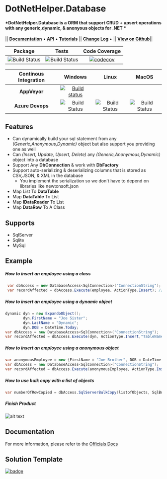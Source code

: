 # DotNetHelper.Database


#### *DotNetHelper.Database is a ORM that support CRUD + upsert operations with any generic,dynamic, & anonyous objects for .NET * 

|| [**Documentation**][Docs] • [**API**][Docs-API] • [**Tutorials**][Docs-Tutorials] ||  [**Change Log**][Changelogs] • || [**View on Github**][Github]|| 

| Package  | Tests | Code Coverage |
| :-----:  | :---: | :------: |
| ![Build Status][nuget-downloads]  | ![Build Status][tests]  | [![codecov](https://codecov.io/gh/TheMofaDe/DotNetHelper.Database/branch/master/graph/badge.svg)](https://codecov.io/gh/TheMofaDe/DotNetHelper.Database) |


| Continous Integration | Windows | Linux | MacOS | 
| :-----: | :-----: | :-----: | :-----: |
| **AppVeyor** | [![Build status](https://ci.appveyor.com/api/projects/status/9mog32m4mejqyd3i?svg=true)](https://ci.appveyor.com/project/TheMofaDe/dotnethelper-database)  | | |
| **Azure Devops** | ![Build Status][azure-windows]  | ![Build Status][azure-linux]  | ![Build Status][azure-macOS] | 




## Features
+ Can dynamically build your sql statement from any *(Generic,Anonymous,Dynamic)* object but also support you providing one as well
+ Can  *(Insert, Update, Upsert, Delete)* any *(Generic,Anonymous,Dynamic)* object into a database
+ Support Any **DbConnection** & work with **DbFactory**
+ Support auto-serializing & deserializing columns that is stored as CSV,JSON, & XML in the database 
  + You implement the serialization so we don't have to depend on libraries like newtonsoft.json 
+ Map List To **DataTable**
+ Map **DataTable** To List
+ Map **IDataReader** To List
+ Map **DataRow** To A Class

## Supports 
+   SqlServer
+   Sqlite
+   MySql




## Example 

##### How to insert an employee using a class
```csharp
 var dbAccess = new DatabaseAccess<SqlConnection>("ConnectionString");
 var recordAffected = dbAccess.Execute(employee, ActionType.Insert); // ActionType is a enum of Insert,Update,Delete,Upsert
```   
##### How to insert an employee using a dynamic object
```csharp
dynamic dyn = new ExpandoObject(); 
        dyn.FirstName = "Joe Sister";
        dyn.LastName = "Dynamic";
        dyn.DOB = DateTime.Today;
var dbAccess = new DatabaseAccess<SqlConnection>("ConnectionString");
var recordAffected = dbAccess.Execute(dyn, ActionType.Insert,"TableName"); // you need to specify the table name when using dynamic objects
```
##### How to insert an employee using a anonymous object
```csharp
var anonymousEmployee = new {FirstName = "Joe Brother", DOB = DateTime.Today.AddDays(-1) , LastName = "Anonymous"}; 
var dbAccess = new DatabaseAccess<SqlConnection>("ConnectionString");
var recordAffected = dbAccess.Execute(anonymousEmployee, ActionType.Insert,"TableName"); // you need to specify the table name when using anonymous objects
```

##### How to use bulk copy with a list of objects
~~~csharp
var numberOfRowCopied = dbAccess.SqlServerBulkCopy(listofObjects, SqlBulkCopyOptions.Default);```
~~~        
 

##### Finish Product 
![alt text][logo]



## Documentation
For more information, please refer to the [Officials Docs][Docs]

<!-- Links. -->
## Solution Template
[![badge](https://img.shields.io/badge/Built%20With-DotNet--Starter--Template-orange.svg)](https://github.com/TheMofaDe/DotNet-Starter-Template)


<!-- Links. -->

[1]:  https://gist.github.com/davidfowl/ed7564297c61fe9ab814

[Cake]: https://gist.github.com/davidfowl/ed7564297c61fe9ab814
[Azure DevOps]: https://gist.github.com/davidfowl/ed7564297c61fe9ab814
[AppVeyor]: https://gist.github.com/davidfowl/ed7564297c61fe9ab814
[GitVersion]: https://gitversion.readthedocs.io/en/latest/
[Nuget]: https://gist.github.com/davidfowl/ed7564297c61fe9ab814
[Chocolately]: https://gist.github.com/davidfowl/ed7564297c61fe9ab814
[WiX]: http://wixtoolset.org/
[DocFx]: https://dotnet.github.io/docfx/
[Github]: https://github.com/TheMofaDe/DotNetHelper.Database
[logo]: docs/images/snippet1.gif "Snippet 1"


<!-- Documentation Links. -->
[Docs]: https://themofade.github.io/DotNetHelper.Database/index.html
[Docs-API]: https://themofade.github.io/DotNetHelper.Database/api/DotNetHelper.Database.html
[Docs-Tutorials]: https://themofade.github.io/DotNetHelper.Database/tutorials/index.html
[Docs-samples]: https://dotnet.github.io/docfx/
[Changelogs]: https://github.com/TheMofaDe/DotNetHelper.Database/blob/master/CHANGELOG.md


<!-- BADGES. -->

[nuget-downloads]: https://img.shields.io/nuget/dt/DotNetHelper.Database.svg?style=flat-square
[tests]: https://img.shields.io/appveyor/tests/TheMofaDe/DotNetHelper.Database.svg?style=flat-square
[coverage-status]: https://dev.azure.com/Josephmcnealjr0013/DotNetHelper.Database/_apis/build/status/TheMofaDe.DotNetHelper.Database?branchName=master&jobName=Windows

[azure-windows]: https://dev.azure.com/Josephmcnealjr0013/DotNetHelper.Database/_apis/build/status/TheMofaDe.DotNetHelper.Database?branchName=master&jobName=Windows
[azure-linux]: https://dev.azure.com/Josephmcnealjr0013/DotNetHelper.Database/_apis/build/status/TheMofaDe.DotNetHelper.Database?branchName=master&jobName=Linux
[azure-macOS]: https://dev.azure.com/Josephmcnealjr0013/DotNetHelper.Database/_apis/build/status/TheMofaDe.DotNetHelper.Database?branchName=master&jobName=macOS
[app-veyor]: https://ci.appveyor.com/project/TheMofaDe/dotnethelper-database
